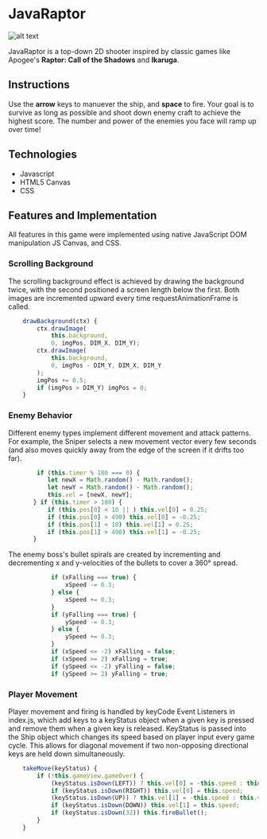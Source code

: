 # JavaRaptor

![alt text](https://i.imgur.com/NvVnQAJ.png "Logo Title Text 1")

JavaRaptor is a top-down 2D shooter inspired by classic games like Apogee's **Raptor: Call of the Shadows** and **Ikaruga**.

## Instructions

Use the **arrow** keys to manuever the ship, and **space** to fire.  Your goal is to survive as long as possible and shoot down enemy craft to achieve the highest score.  The number and power of the enemies you face will ramp up over time!

## Technologies

- Javascript
- HTML5 Canvas
- CSS

## Features and Implementation

All features in this game were implemented using native JavaScript DOM manipulation JS Canvas, and CSS.

### Scrolling Background

The scrolling background effect is achieved by drawing the background twice, with the second positioned a screen length below the first.  Both images are incremented upward every time requestAnimationFrame is called.

```javascript
    drawBackground(ctx) {
        ctx.drawImage(
            this.background,
            0, imgPos, DIM_X, DIM_Y);
        ctx.drawImage(
            this.background,
            0, imgPos - DIM_Y, DIM_X, DIM_Y
        );
        imgPos += 0.5;
        if (imgPos > DIM_Y) imgPos = 0;
    }
 ```
 
 ### Enemy Behavior
 
 Different enemy types implement different movement and attack patterns.  For example, the Sniper selects a new movement vector every few seconds (and also moves quickly away from the edge of the screen if it drifts too far).
 
 ```javascript
         if (this.timer % 180 === 0) {
            let newX = Math.random() - Math.random();
            let newY = Math.random() - Math.random();
            this.vel = [newX, newY];
        } if (this.timer > 180) {
            if (this.pos[0] < 10 || ) this.vel[0] = 0.25;
            if (this.pos[0] > 490) this.vel[0] = -0.25;
            if (this.pos[1] < 10) this.vel[1] = 0.25;
            if (this.pos[1] > 490) this.vel[1] = -0.25;
        }
 ```
 
The enemy boss's bullet spirals are created by incrementing and decrementing x and y-velocities of the bullets to cover a 360° spread.

```javascript
            if (xFalling === true) {
                xSpeed -= 0.3;
            } else {
                xSpeed += 0.3;
            }
            if (yFalling === true) {
                ySpeed -= 0.3;
            } else {
                ySpeed += 0.3;
            }
            if (xSpeed <= -2) xFalling = false;
            if (xSpeed >= 2) xFalling = true;
            if (ySpeed <= -2) yFalling = false;
            if (ySpeed >= 2) yFalling = true;
```

### Player Movement

Player movement and firing is handled by keyCode Event Listeners in index.js, which add keys to a keyStatus object when a given key is pressed and remove them when a given key is released. KeyStatus is passed into the Ship object which changes its speed based on player input every game cycle.  This allows for diagonal movement if two non-opposing directional keys are held down simultaneously.

```javascript
    takeMove(keyStatus) {
        if (!this.gameView.gameOver) {
            (keyStatus.isDown(LEFT)) ? this.vel[0] = -this.speed : this.vel[0] = 0;
            if (keyStatus.isDown(RIGHT)) this.vel[0] = this.speed;
            (keyStatus.isDown(UP)) ? this.vel[1] = -this.speed : this.vel[1] = 0;
            if (keyStatus.isDown(DOWN)) this.vel[1] = this.speed;
            if (keyStatus.isDown(32)) this.fireBullet();
        }
    }
 ```
